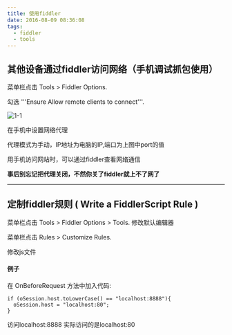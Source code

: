 ```yaml
---
title: 使用fiddler
date: 2016-08-09 08:36:08
tags:
  - fiddler
  - tools
---
```


## 其他设备通过fiddler访问网络（手机调试抓包使用）

菜单栏点击 Tools > Fiddler Options.

勾选 '''Ensure Allow remote clients to connect'''.

![1-1](/img/use-fiddler/1-1.png)

在手机中设置网络代理

代理模式为手动，IP地址为电脑的IP,端口为上图中port的值

用手机访问网站时，可以通过fiddler查看网络通信

**事后别忘记把代理关闭，不然你关了fiddler就上不了网了**

---

## 定制fiddler规则 ( Write a FiddlerScript Rule )

菜单栏点击 Tools > Fiddler Options > Tools. 修改默认编辑器

菜单栏点击 Rules > Customize Rules.

修改js文件

#### 例子

在 OnBeforeRequest 方法中加入代码:

    if (oSession.host.toLowerCase() == "localhost:8888"){
      oSession.host = "localhost:80";
    }

访问localhost:8888 实际访问的是localhost:80
